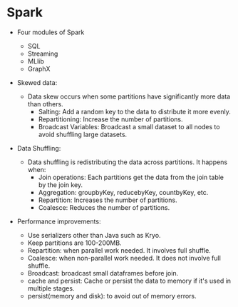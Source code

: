 # Spark
- Four modules of Spark
  - SQL
  - Streaming
  - MLlib
  - GraphX

- Skewed data:
  - Data skew occurs when some partitions have significantly more data than others.
    - Salting: Add a random key to the data to distribute it more evenly.
    - Repartitioning: Increase the number of partitions.
    - Broadcast Variables: Broadcast a small dataset to all nodes to avoid shuffling large datasets.
- Data Shuffling:
  - Data shuffling is redistributing the data across partitions. It happens when:
    - Join operations: Each partitions get the data from the join table by the join key.
    - Aggregation: groupbyKey, reducebyKey, countbyKey, etc.
    - Repartition: Increases the number of partitions. 
    - Coalesce: Reduces the number of partitions. 
- Performance improvements:
  - Use serializers other than Java such as Kryo.
  - Keep partitions are 100-200MB.
  - Repartition: when parallel work needed. It involves full shuffle.
  - Coalesce: when non-parallel work needed. It does not involve full shuffle.
  - Broadcast: broadcast small dataframes before join.
  - cache and persist: Cache or persist the data to memory if it's used in multiple stages.
  - persist(memory and disk): to avoid out of memory errors.